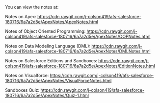 You can view the notes at:

Notes on Apex:
https://cdn.rawgit.com/j-colson419/afs-salesforce-180716/6a7a2d5e/ApexNotes/ApexNotes.html

Notes of Object Oriented Programming:
https://cdn.rawgit.com/j-colson419/afs-salesforce-180716/6a7a2d5e/ApexNotes/OOPNotes.html

Notes on Data Modeling Language (DML):
https://cdn.rawgit.com/j-colson419/afs-salesforce-180716/6a7a2d5e/ApexNotes/DMLNotes.html

Notes on Salesforce Editions and Sandboxes:
https://cdn.rawgit.com/j-colson419/afs-salesforce-180716/6a7a2d5e/ApexNotes/EditionNotes.html

Notes on Visualforce:
https://cdn.rawgit.com/j-colson419/afs-salesforce-180716/6a7a2d5e/ApexNotes/VisualForceNotes.html

Sandboxes Quiz:
https://cdn.rawgit.com/j-colson419/afs-salesforce-180716/6a7a2d5e/ApexNotes/Quiz-1.html
